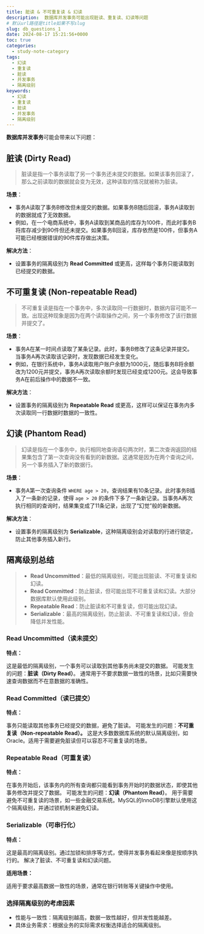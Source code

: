 ```yaml
---
title: 脏读 & 不可重复读 & 幻读
description:  数据库并发事务可能出现脏读、重复读、幻读等问题
# 默认url路径是title如果不写slug
slug: db_questions_1
date: 2024-08-17 15:21:56+0000
toc: true
categories:
  - study-note-category
tags:
  - 幻读
  - 重复读
  - 脏读
  - 并发事务
  - 隔离级别
keywords:
  - 幻读
  - 重复读
  - 脏读
  - 并发事务
  - 隔离级别
---
```


**数据库并发事务**可能会带来以下问题：

## 脏读 (Dirty Read)

> 脏读是指一个事务读取了另一个事务还未提交的数据。如果该事务回滚了，那么之前读取的数据就会变为无效，这种读取的情况就被称为脏读。

**场景**：

- 事务A读取了事务B修改但未提交的数据。如果事务B随后回滚，事务A读取到的数据就成了无效数据。
- 例如，在一个电商系统中，事务A读取到某商品的库存为100件，而此时事务B将库存减少到90件但还未提交。如果事务B回滚，库存依然是100件，但事务A可能已经根据错误的90件库存做出决策。

**解决方法**：

- 设置事务的隔离级别为 **Read Committed** 或更高，这样每个事务只能读取到已经提交的数据。

## 不可重复读 (Non-repeatable Read)

> 不可重复读是指在一个事务中，多次读取同一行数据时，数据内容可能不一致。出现这种现象是因为在两个读取操作之间，另一个事务修改了该行数据并提交了。

**场景**：

- 事务A在某一时间点读取了某条记录。此时，事务B修改了这条记录并提交。当事务A再次读取该记录时，发现数据已经发生变化。
- 例如，在银行系统中，事务A读取用户账户余额为1000元，随后事务B将余额改为1200元并提交，事务A再次读取余额时发现已经变成1200元。这会导致事务A在前后操作中的数据不一致。

**解决方法**：

- 设置事务的隔离级别为 **Repeatable Read** 或更高，这样可以保证在事务内多次读取同一行数据时数据的一致性。

## 幻读 (Phantom Read)

> 幻读是指在一个事务中，执行相同地查询语句两次时，第二次查询返回的结果集包含了第一次查询没有看到的新数据。这通常是因为在两个查询之间，另一个事务插入了新的数据行。

**场景**：

- 事务A第一次查询条件 `WHERE age > 20`，查询结果有10条记录。此时事务B插入了一条新的记录，使得 `age > 20` 的条件下多了一条新记录。当事务A再次执行相同的查询时，结果集变成了11条记录，出现了“幻觉”般的新数据。

**解决方法**：

- 设置事务的隔离级别为 **Serializable**，这种隔离级别会对读取的行进行锁定，防止其他事务插入新行。

## 隔离级别总结

> - **Read Uncommitted**：最低的隔离级别，可能出现脏读、不可重复读和幻读。
> - **Read Committed**：防止脏读，但可能出现不可重复读和幻读。大部分数据库默认使用此级别。
> - **Repeatable Read**：防止脏读和不可重复读，但可能出现幻读。
> - **Serializable**：最高的隔离级别，防止脏读、不可重复读和幻读，但会降低并发性能。

###  Read Uncommitted（读未提交）

**特点：**

这是最低的隔离级别，一个事务可以读取到其他事务尚未提交的数据。
可能发生的问题：**脏读（Dirty Read）**。 通常用于不要求数据一致性的场景，比如只需要快速查询数据而不在意数据的准确性。

### Read Committed（读已提交）

**特点：**

事务只能读取其他事务已经提交的数据，避免了脏读。
可能发生的问题：**不可重复读（Non-repeatable Read）。** 这是大多数数据库系统的默认隔离级别，如Oracle。适用于需要避免脏读但可以容忍不可重复读的场景。

### Repeatable Read（可重复读）

**特点：**

在事务开始后，该事务内的所有查询都只能看到事务开始时的数据状态，即使其他事务修改并提交了数据。
可能发生的问题：**幻读（Phantom Read）**。 用于需要避免不可重复读的场景，如一些金融交易系统。MySQL的InnoDB引擎默认使用这个隔离级别，并通过锁机制来避免幻读。

### Serializable（可串行化）

**特点：**

这是最高的隔离级别。通过加锁和排序等方式，使得并发事务看起来像是按顺序执行的。 解决了脏读、不可重复读和幻读问题。

**适用场景：**

适用于要求最高数据一致性的场景，通常在银行转账等关键操作中使用。

### 选择隔离级别的考虑因素
- 性能与一致性：隔离级别越高，数据一致性越好，但并发性能越差。
- 具体业务需求：根据业务的实际需求权衡选择适合的隔离级别。
